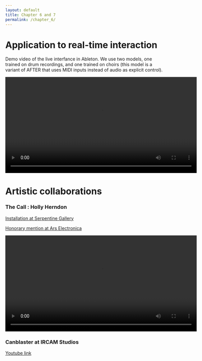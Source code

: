 ```yaml
---
layout: default
title: Chapter 6 and 7
permalink: /chapter_6/
---
```


# Application to real-time interaction

Demo video of the live interfance in Ableton. We use two models, one trained on drum recordings, and one trained on choirs (this model is a variant of AFTER that uses MIDI inputs instead of audio as explicit control).

<video width="600" controls>
  <source src="/phd_support/docs/assets/demo_after.mp4" type="video/mp4">
  Your browser does not support the video tag.
</video>


# Artistic collaborations


### The Call : Holly Herndon 

[Installation at Serpentine Gallery](https://www.serpentinegalleries.org/whats-on/holly-herndon-mat-dryhurst-the-call/)

[Honorary mention at Ars Electronica](https://calls.ars.electronica.art/2025/prix/winners/19919/)

<video width="600" controls>
  <source src="/phd_support/docs/assets/the_call.mp4" type="video/mp4">
  Your browser does not support the video tag.
</video>



### Canblaster at IRCAM Studios

[Youtube link](https://www.youtube.com/watch?v=0E9nNyz4pv4)


<!-- ### Nature Manifesto - Bjork and Aleph -->



